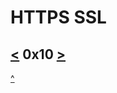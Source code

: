 # HTTPS SSL
[<](https://github.com/TheeKingZa/alx-system_engineering-devops/blob/master/0x0F-load_balancer/README.md) 0x10 [>](https://github.com/TheeKingZa/alx-system_engineering-devops/blob/master/0x11-what_happens_when_your_type_google_com_in_your_browser_and_press_enter/README.md)
---





[^](#https-ssl)
